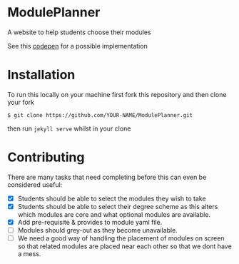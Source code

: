 # ModulePlanner

A website to help students choose their modules

See this [codepen](http://codepen.io/alcarney/pen/VaYYgp?editors=1111) for a possible implementation

Installation
============

To run this locally on your machine first fork this repository and then clone your fork
```
$ git clone https://github.com/YOUR-NAME/ModulePlanner.git
```
then run `jekyll serve` whilst in your clone

Contributing
============

There are many tasks that need completing before this can even be considered
useful:

  - [x] Students should be able to select the modules they wish to take
  - [x] Students should be able to select their degree scheme as this alters
        which modules are core and what optional modules are available.
  - [x] Add pre-requisite & provides to module yaml file.
  - [ ] Modules should grey-out as they become unavailable.
  - [ ] We need a good way of handling the placement of modules on screen
        so that related modules are placed near each other so that we dont have
        a mess.
